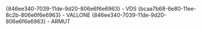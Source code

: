 {846ee340-7039-11de-9d20-806e6f6e6963} - VDS
{bcaa7b68-6e80-11ee-8c2b-806e6f6e6963} - VALLONE
{846ee340-7039-11de-9d20-806e6f6e6963} - ARMUT
